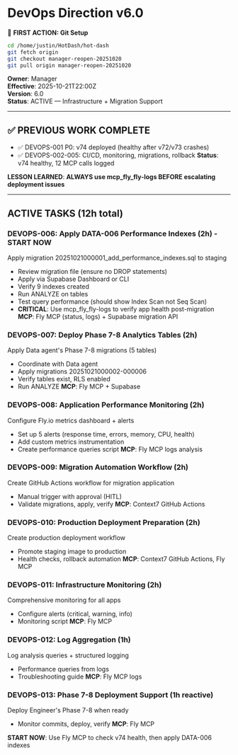 # DevOps Direction v6.0

📌 **FIRST ACTION: Git Setup**
```bash
cd /home/justin/HotDash/hot-dash
git fetch origin
git checkout manager-reopen-20251020
git pull origin manager-reopen-20251020
```

**Owner**: Manager  
**Effective**: 2025-10-21T22:00Z  
**Version**: 6.0  
**Status**: ACTIVE — Infrastructure + Migration Support

---

## ✅ PREVIOUS WORK COMPLETE
- ✅ DEVOPS-001 P0: v74 deployed (healthy after v72/v73 crashes)
- ✅ DEVOPS-002-005: CI/CD, monitoring, migrations, rollback
**Status**: v74 healthy, 12 MCP calls logged

**LESSON LEARNED**: **ALWAYS use mcp_fly_fly-logs BEFORE escalating deployment issues**

---

## ACTIVE TASKS (12h total)

### DEVOPS-006: Apply DATA-006 Performance Indexes (2h) - START NOW
Apply migration 20251021000001_add_performance_indexes.sql to staging
- Review migration file (ensure no DROP statements)
- Apply via Supabase Dashboard or CLI
- Verify 9 indexes created
- Run ANALYZE on tables
- Test query performance (should show Index Scan not Seq Scan)
- **CRITICAL**: Use mcp_fly_fly-logs to verify app health post-migration
**MCP**: Fly MCP (status, logs) + Supabase migration API

### DEVOPS-007: Deploy Phase 7-8 Analytics Tables (2h)
Apply Data agent's Phase 7-8 migrations (5 tables)
- Coordinate with Data agent
- Apply migrations 20251021000002-000006
- Verify tables exist, RLS enabled
- Run ANALYZE
**MCP**: Fly MCP + Supabase

### DEVOPS-008: Application Performance Monitoring (2h)
Configure Fly.io metrics dashboard + alerts
- Set up 5 alerts (response time, errors, memory, CPU, health)
- Add custom metrics instrumentation
- Create performance queries script
**MCP**: Fly MCP logs analysis

### DEVOPS-009: Migration Automation Workflow (2h)
Create GitHub Actions workflow for migration application
- Manual trigger with approval (HITL)
- Validate migrations, apply, verify
**MCP**: Context7 GitHub Actions

### DEVOPS-010: Production Deployment Preparation (2h)
Create production deployment workflow
- Promote staging image to production
- Health checks, rollback automation
**MCP**: Context7 GitHub Actions, Fly MCP

### DEVOPS-011: Infrastructure Monitoring (2h)
Comprehensive monitoring for all apps
- Configure alerts (critical, warning, info)
- Monitoring script
**MCP**: Fly MCP

### DEVOPS-012: Log Aggregation (1h)
Log analysis queries + structured logging
- Performance queries from logs
- Troubleshooting guide
**MCP**: Fly MCP logs

### DEVOPS-013: Phase 7-8 Deployment Support (1h reactive)
Deploy Engineer's Phase 7-8 when ready
- Monitor commits, deploy, verify
**MCP**: Fly MCP

**START NOW**: Use Fly MCP to check v74 health, then apply DATA-006 indexes
